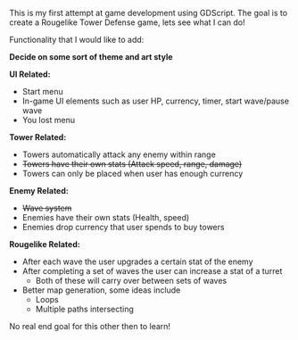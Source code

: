 This is my first attempt at game development using GDScript. The goal is to create a Rougelike Tower Defense game, lets see what I can do!


Functionality that I would like to add:

**Decide on some sort of theme and art style**

**UI Related:**
- Start menu
- In-game UI elements such as user HP, currency, timer, start wave/pause wave
- You lost menu
  
**Tower Related:**
- Towers automatically attack any enemy within range
- ~~Towers have their own stats (Attack speed, range, damage)~~
- Towers can only be placed when user has enough currency

**Enemy Related:**
- ~~Wave system~~
- Enemies have their own stats (Health, speed)
- Enemies drop currency that user spends to buy towers

**Rougelike Related:**
- After each wave the user upgrades a certain stat of the enemy
- After completing a set of waves the user can increase a stat of a turret
  - Both of these will carry over between sets of waves
- Better map generation, some ideas include
  - Loops
  - Multiple paths intersecting

No real end goal for this other then to learn!
